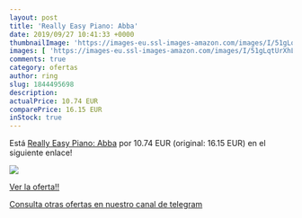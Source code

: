 ```yaml
---
layout: post
title: 'Really Easy Piano: Abba'
date: 2019/09/27 10:41:33 +0000
thumbnailImage: 'https://images-eu.ssl-images-amazon.com/images/I/51gLqtUrXhL._SL200_.jpg'
images: [ 'https://images-eu.ssl-images-amazon.com/images/I/51gLqtUrXhL._SL200_.jpg' ]
comments: true
category: ofertas
author: ring
slug: 1844495698
description:
actualPrice: 10.74 EUR
comparePrice: 16.15 EUR
inStock: true
---
```


Está [Really Easy Piano: Abba](https://www.amazon.com/dp/1844495698/?tag=redken08-20) por 10.74 EUR (original: 16.15 EUR) en el siguiente enlace!

[![](https://images-eu.ssl-images-amazon.com/images/I/51gLqtUrXhL._SL200_.jpg)](https://www.amazon.com/dp/1844495698/?tag=redken08-20)

[Ver la oferta!!](https://www.amazon.com/dp/1844495698/?tag=redken08-20)

[Consulta otras ofertas en nuestro canal de telegram](https://t.me/s/ofertas25)
